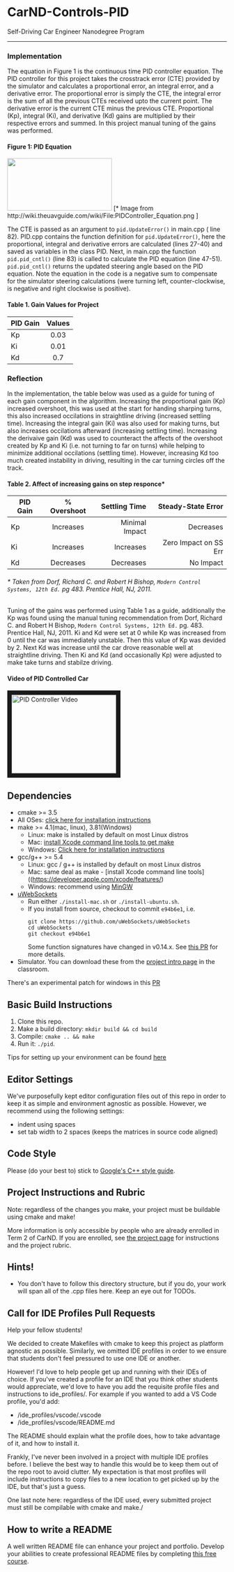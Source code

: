 # CarND-Controls-PID
Self-Driving Car Engineer Nanodegree Program

---

### Implementation

The equation in Figure 1 is the continuous time PID controller equation. The PID controller for this project takes the crosstrack error (CTE) provided by the simulator and calculates a proportional error, an integral error, and a derivative error. The proportional error is simply the CTE, the integral error is the sum of all the previous CTEs received upto the current point. The derivative error is the current CTE minus the previous CTE. Proportional (Kp), integral (Ki), and derivative (Kd) gains are multiplied by their respective errors and summed. In this project manual tuning of the gains was performed. 

#### Figure 1: PID Equation
<img src="https://github.com/bhumphrey0x20/CarND-PID-Control-Project/blob/master/PIDController_Equation.png.jpg" height="120" width="240" />
[* Image from http://wiki.theuavguide.com/wiki/File:PIDController_Equation.png ]

The CTE is passed as an argument to `pid.UpdateError()` in main.cpp ( line 82). PID.cpp contains the function definition for `pid.UpdateError()`, here the proportional, integral and derivative errors are calculated (lines 27-40) and saved as variables in the class PID. Next, in main.cpp the function `pid.pid_cntl()` (line 83) is called to calculate the PID equation (line 47-51). `pid.pid_cntl()` returns the updated steering angle based on the PID equation. Note the equation in the code is a negative sum to compensate for the simulator steering calculations (were turning left, counter-clockwise, is negative and right clockwise is positive). 

#### Table 1. Gain Values for Project
| PID Gain   | Values   | 
| ---------- |:-------------:|
|  Kp        | 0.03     |
|  Ki        | 0.01     |
|  Kd        | 0.7     |

### Reflection
In the implementation, the table below was used as a guide for tuning of each gain component in the algorithm. Increasing the proportional gain (Kp) increased overshoot, this was used at the start for handing sharping turns, this also increased occilations in straightline driving (increased settling time). Increasing the integral gain (Ki) was also used for making turns, but also increases occilations afterward (increasing settling time). Increasing the derivaive gain (Kd) was used to counteract the affects of the overshoot created by Kp and Ki (i.e. not turning to far on turns) while helping to minimize additional occilations (settling time). However, increasing Kd too much created instability in driving, resulting in the car turning circles off the track. 


#### Table 2. Affect of increasing gains on step responce*
| PID Gain   | % Overshoot   | Settling Time | Steady-State Error  |
| ---------- |:-------------:| -------------:| -------------------:|
|  Kp        | Increases     | Minimal Impact| Decreases           |
|  Ki        | Increases     | Increases     | Zero Impact on SS Err|
|  Kd        | Decreases     | Decreases     | No Impact           |
###### * Taken from Dorf, Richard C. and Robert H Bishop, `Modern Control Systems, 12th Ed.` pg 483. Prentice Hall, NJ, 2011.

Tuning of the gains was performed using Table 1 as a guide, additionally the Kp was found using the manual tuning recommendation from Dorf, Richard C. and Robert H Bishop, `Modern Control Systems, 12th Ed.` pg. 483. Prentice Hall, NJ, 2011. Ki and Kd were set at 0 while Kp was increased from 0 until the car was immediately unstable. Then this value of Kp was devided by 2. Next Kd was increase until the car drove reasonable well at straightline driving. Then Ki and Kd (and occasionally Kp) were adjusted to make take turns and stabilze driving. 

#### Video of PID Controlled Car


<a href="https://youtu.be/j1J_kFE4kjM" target="_blank"><img src="https://i.ytimg.com/vi/j1J_kFE4kjM/3.jpg" alt="PID Controller Video" width="240" height="180" border="10" /></a>

## Dependencies

* cmake >= 3.5
 * All OSes: [click here for installation instructions](https://cmake.org/install/)
* make >= 4.1(mac, linux), 3.81(Windows)
  * Linux: make is installed by default on most Linux distros
  * Mac: [install Xcode command line tools to get make](https://developer.apple.com/xcode/features/)
  * Windows: [Click here for installation instructions](http://gnuwin32.sourceforge.net/packages/make.htm)
* gcc/g++ >= 5.4
  * Linux: gcc / g++ is installed by default on most Linux distros
  * Mac: same deal as make - [install Xcode command line tools]((https://developer.apple.com/xcode/features/)
  * Windows: recommend using [MinGW](http://www.mingw.org/)
* [uWebSockets](https://github.com/uWebSockets/uWebSockets)
  * Run either `./install-mac.sh` or `./install-ubuntu.sh`.
  * If you install from source, checkout to commit `e94b6e1`, i.e.
    ```
    git clone https://github.com/uWebSockets/uWebSockets 
    cd uWebSockets
    git checkout e94b6e1
    ```
    Some function signatures have changed in v0.14.x. See [this PR](https://github.com/udacity/CarND-MPC-Project/pull/3) for more details.
* Simulator. You can download these from the [project intro page](https://github.com/udacity/self-driving-car-sim/releases) in the classroom.

There's an experimental patch for windows in this [PR](https://github.com/udacity/CarND-PID-Control-Project/pull/3)

## Basic Build Instructions

1. Clone this repo.
2. Make a build directory: `mkdir build && cd build`
3. Compile: `cmake .. && make`
4. Run it: `./pid`. 

Tips for setting up your environment can be found [here](https://classroom.udacity.com/nanodegrees/nd013/parts/40f38239-66b6-46ec-ae68-03afd8a601c8/modules/0949fca6-b379-42af-a919-ee50aa304e6a/lessons/f758c44c-5e40-4e01-93b5-1a82aa4e044f/concepts/23d376c7-0195-4276-bdf0-e02f1f3c665d)

## Editor Settings

We've purposefully kept editor configuration files out of this repo in order to
keep it as simple and environment agnostic as possible. However, we recommend
using the following settings:

* indent using spaces
* set tab width to 2 spaces (keeps the matrices in source code aligned)

## Code Style

Please (do your best to) stick to [Google's C++ style guide](https://google.github.io/styleguide/cppguide.html).

## Project Instructions and Rubric

Note: regardless of the changes you make, your project must be buildable using
cmake and make!

More information is only accessible by people who are already enrolled in Term 2
of CarND. If you are enrolled, see [the project page](https://classroom.udacity.com/nanodegrees/nd013/parts/40f38239-66b6-46ec-ae68-03afd8a601c8/modules/f1820894-8322-4bb3-81aa-b26b3c6dcbaf/lessons/e8235395-22dd-4b87-88e0-d108c5e5bbf4/concepts/6a4d8d42-6a04-4aa6-b284-1697c0fd6562)
for instructions and the project rubric.

## Hints!

* You don't have to follow this directory structure, but if you do, your work
  will span all of the .cpp files here. Keep an eye out for TODOs.

## Call for IDE Profiles Pull Requests

Help your fellow students!

We decided to create Makefiles with cmake to keep this project as platform
agnostic as possible. Similarly, we omitted IDE profiles in order to we ensure
that students don't feel pressured to use one IDE or another.

However! I'd love to help people get up and running with their IDEs of choice.
If you've created a profile for an IDE that you think other students would
appreciate, we'd love to have you add the requisite profile files and
instructions to ide_profiles/. For example if you wanted to add a VS Code
profile, you'd add:

* /ide_profiles/vscode/.vscode
* /ide_profiles/vscode/README.md

The README should explain what the profile does, how to take advantage of it,
and how to install it.

Frankly, I've never been involved in a project with multiple IDE profiles
before. I believe the best way to handle this would be to keep them out of the
repo root to avoid clutter. My expectation is that most profiles will include
instructions to copy files to a new location to get picked up by the IDE, but
that's just a guess.

One last note here: regardless of the IDE used, every submitted project must
still be compilable with cmake and make./

## How to write a README
A well written README file can enhance your project and portfolio.  Develop your abilities to create professional README files by completing [this free course](https://www.udacity.com/course/writing-readmes--ud777).


